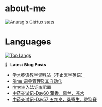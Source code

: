 # about-me
[![Anurag's GitHub stats](https://github-readme-stats.vercel.app/api?username=whitewatercn)](https://github.com/anuraghazra/github-readme-stats)

# Languages
[![Top Langs](https://github-readme-stats.vercel.app/api/top-langs/?username=whitewatercn)](https://github.com/anuraghazra/github-readme-stats)

📕 &nbsp;**Latest Blog Posts**
<!-- BLOG-POST-LIST:START -->
- [学术英语教学资料站（不止医学英语）](https://forum.beginner.center/t/topic/1280/1)
- [Rime 词典管理及其自动化](https://forum.beginner.center/t/topic/1279/1)
- [rime输入法词库配置](https://forum.beginner.center/t/topic/1278/1)
- [中药亲试记-Day60 藿香，佩兰，苍术](https://forum.beginner.center/t/topic/1275/1)
- [中药亲试记-Day57 五加皮，桑寄生，烫狗脊](https://forum.beginner.center/t/topic/1272/1)
<!-- BLOG-POST-LIST:END -->
